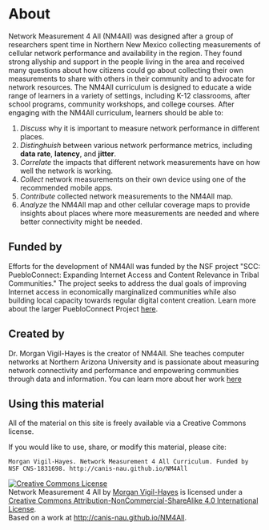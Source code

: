 # About
Network Measurement 4 All (NM4All) was designed after a group of researchers spent time in Northern New Mexico collecting measurements of cellular network performance and availability in the region. They found strong allyship and support in the people living in the area and received many questions about how citizens could go about collecting their own measurements to share with others in their community and to advocate for network resources. The NM4All curriculum is designed to educate a wide range of learners in a variety of settings, including K-12 classrooms, after school programs, community workshops, and college courses. After engaging with the NM4All curriculum, learners should be able to:

  1. _Discuss_ why it is important to measure network performance in different places.
  1. _Distinghuish_ between various network performance metrics, including __data rate__, __latency__, and __jitter__.
  1. _Correlate_ the impacts that different network measurements have on how well the network is working.
  1. _Collect_ network measurements on their own device using one of the recommended mobile apps.
  1. _Contribute_ collected network measurements to the NM4All map.
  1. _Analyze_ the NM4All map and other cellular coverage maps to provide insights about places where more measurements are needed and where better connectivity might be needed.

## Funded by
Efforts for the development of NM4All was funded by the NSF project "SCC: PuebloConnect: Expanding Internet Access and Content Relevance in Tribal Communities." The project seeks to address the dual goals of improving Internet access in economically marginalized communities while also building local capacity towards regular digital content creation. Learn more about the larger PuebloConnect Project [here](https://nsf.gov/awardsearch/showAward?AWD_ID=1831698&HistoricalAwards=false).

## Created by
Dr. Morgan Vigil-Hayes is the creator of NM4All. She teaches computer networks at Northern Arizona University and is passionate about measuring network connectivity and performance and empowering communities through data and information. You can learn more about her work [here](http://www.canis-lab.com)

## Using this material
All of the material on this site is freely available via a Creative Commons license.

If you would like to use, share, or modify this material, please cite:

```
Morgan Vigil-Hayes. Network Measurement 4 All Curriculum. Funded by NSF CNS-1831698. http://canis-nau.github.io/NM4All
```

<a rel="license" href="http://creativecommons.org/licenses/by-nc-sa/4.0/"><img alt="Creative Commons License" style="border-width:0" src="https://i.creativecommons.org/l/by-nc-sa/4.0/88x31.png" /></a><br /><span xmlns:dct="http://purl.org/dc/terms/" property="dct:title">Network Measurement 4 All</span> by <a xmlns:cc="http://creativecommons.org/ns#" href="http://canis-nau.github.io/NM4All" property="cc:attributionName" rel="cc:attributionURL">Morgan Vigil-Hayes</a> is licensed under a <a rel="license" href="http://creativecommons.org/licenses/by-nc-sa/4.0/">Creative Commons Attribution-NonCommercial-ShareAlike 4.0 International License</a>.<br />Based on a work at <a xmlns:dct="http://purl.org/dc/terms/" href="http://canis-nau.github.io/NM4All" rel="dct:source">http://canis-nau.github.io/NM4All</a>.
